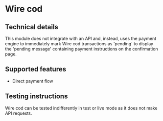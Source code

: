 # Wire cod

## Technical details

This module does not integrate with an API and, instead, uses the payment engine to immediately mark
Wire cod transactions as 'pending' to display the 'pending message' containing payment
instructions on the confirmation page.

## Supported features

- Direct payment flow

## Testing instructions

Wire cod can be tested indifferently in test or live mode as it does not make API requests.
